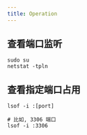 ```yaml
---
title: Operation
---
```


## 查看端口监听

``` shell
sudo su
netstat -tpln
```

## 查看指定端口占用
``` shell
lsof -i :[port]

# 比如, 3306 端口
lsof -i :3306
```
